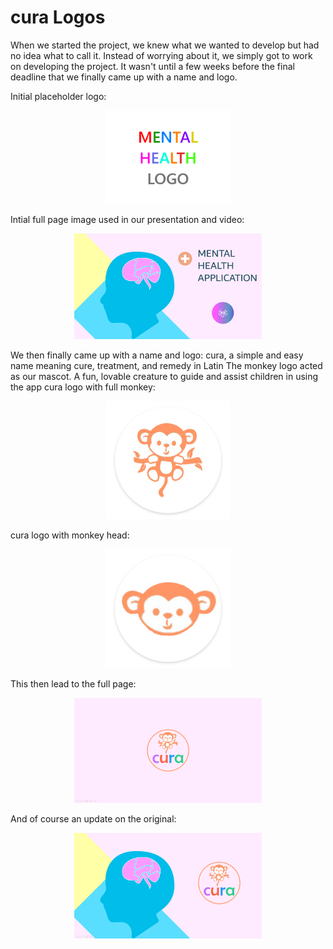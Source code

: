 # cura Logos

When we started the project, we knew what we wanted to develop but had no idea what to call it. Instead of worrying about it, we simply got to work on developing the project. It wasn't until a few weeks before the final deadline that we finally came up with a name and logo.

Initial placeholder logo:
<p align="center">
      <img width="200" src="Logo.png">
</p>
Intial full page image used in our presentation and video:
<p align="center">
      <img width="300" src="tempCover.png">
</p>

We then finally came up with a name and logo:
cura, a simple and easy name meaning cure, treatment, and remedy in Latin
The monkey logo acted as our mascot. A fun, lovable creature to guide and assist children in using the app
cura logo with full monkey:
<p align="center">
      <img width="200" src="curaMonkeyBody.png">
</p>
cura logo with monkey head:
<p align="center">
      <img width="200" src="curaMonkeyHead.png">
</p>

This then lead to the full page:
<p align="center">
      <img width="300" src="FullpageCura2.png">
</p>

And of course an update on the original:
<p align="center">
      <img width="300" src="FullpageCura.png">
</p>
